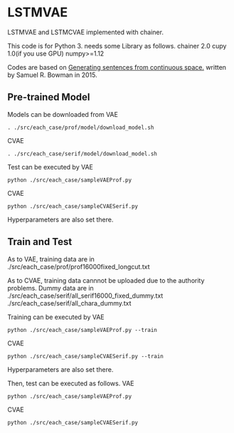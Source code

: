 # LSTMVAE
LSTMVAE and LSTMCVAE implemented with chainer.

This code is for Python 3.
needs some Library as follows.
  chainer 2.0
  cupy 1.0(if you use GPU)
  numpy>=1.12

Codes are based on
[Generating sentences from continuous space.](https://arxiv.org/abs/1511.06349)
written by Samuel R. Bowman in 2015.

## Pre-trained Model
Models can be downloaded from
VAE
```
. ./src/each_case/prof/model/download_model.sh
```
CVAE
```
. ./src/each_case/serif/model/download_model.sh
```
Test can be executed by
VAE
```
python ./src/each_case/sampleVAEProf.py
```
CVAE
```
python ./src/each_case/sampleCVAESerif.py
```

Hyperparameters are also set there.

## Train and Test
As to VAE, training data are in
./src/each_case/prof/prof16000fixed_longcut.txt

As to CVAE, training data cannnot be uploaded due to the authority problems.
Dummy data are in 
./src/each_case/serif/all_serif16000_fixed_dummy.txt
./src/each_case/serif/all_chara_dummy.txt

Training can be executed by
VAE
```
python ./src/each_case/sampleVAEProf.py --train
```
CVAE
```
python ./src/each_case/sampleCVAESerif.py --train
```
Hyperparameters are also set there.

Then, test can be executed as follows. 
VAE
```
python ./src/each_case/sampleVAEProf.py
```
CVAE
```
python ./src/each_case/sampleCVAESerif.py
```
